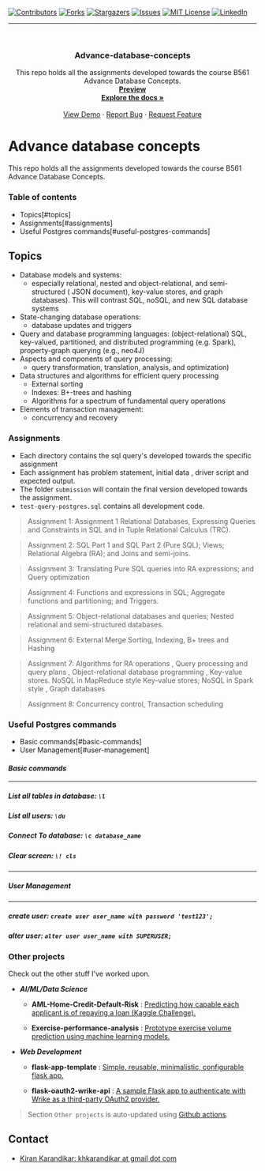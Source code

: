 <div id="top"></div>

[![Contributors][contributors-shield]][contributors-url]
[![Forks][forks-shield]][forks-url]
[![Stargazers][stars-shield]][stars-url]
[![Issues][issues-shield]][issues-url]
[![MIT License][license-shield]][license-url]
[![LinkedIn][linkedin-shield]][linkedin-url]

[contributors-shield]: https://img.shields.io/github/contributors/kiran-karandikar/Advance-database-concepts?style=for-the-badge

[contributors-url]: https://github.com/Kiran-Karandikar/Advance-database-concepts/graphs/contributors

[forks-shield]: https://img.shields.io/github/forks/Kiran-Karandikar/Advance-database-concepts?style=for-the-badge

[forks-url]: https://github.com/Kiran-Karandikar/Advance-database-concepts/network

[stars-shield]: https://img.shields.io/github/stars/Kiran-Karandikar/Advance-database-concepts?style=for-the-badge

[stars-url]: https://github.com/Kiran-Karandikar/Advance-database-concepts/stargazers

[issues-shield]: https://img.shields.io/github/issues/Kiran-Karandikar/Advance-database-concepts?style=for-the-badge

[issues-url]: https://github.com/Kiran-Karandikar/Advance-database-concepts/issues

[license-shield]: https://img.shields.io/github/license/Kiran-Karandikar/Advance-database-concepts?style=for-the-badge

[license-url]: https://github.com/Kiran-Karandikar/Advance-database-concepts/blob/master/LICENSE

[linkedin-shield]: https://img.shields.io/badge/-LinkedIn-black.svg?style=for-the-badge&logo=linkedin&colorB=555

[linkedin-url]: https://linkedin.com/in/kiran-karandikar

---------


<!-- PROJECT LOGO -->
<br />
<div align="center">
<h3 align="center">Advance-database-concepts</h3>
  <p align="center">
    This repo holds all the assignments developed towards the course B561 Advance Database Concepts.    
    <br />    
    <a href="https://kiran-karandikar.github.io/Advance-database-concepts"><strong>Preview</strong></a>
    <br />
    <a href="https://github.com/kiran-karandikar/Advance-database-concepts"><strong>Explore the docs »</strong></a>
    <br />
    <br />
    <a href="https://github.com/kiran-karandikar/Advance-database-concepts">View Demo</a>
    ·
    <a href="https://github.com/kiran-karandikar/Advance-database-concepts/issues">Report Bug</a>
    ·
    <a href="https://github.com/kiran-karandikar/Advance-database-concepts/issues">Request Feature</a>
  </p>
</div>

<!-- BADGES.MD Finish -->
<!-- BADGES.MD Finish -->
# Advance database concepts

This repo holds all the assignments developed towards the course B561 Advance
Database Concepts.

### Table of contents

- Topics[#topics]
- Assignments[#assignments]
- Useful Postgres commands[#useful-postgres-commands]

## Topics

- Database models and systems:
	- especially relational, nested and object-relational, and semi-structured (
	  JSON document), key-value stores, and graph databases). This will contrast
	  SQL, noSQL, and new SQL database systems
- State-changing database operations:
	- database updates and triggers
- Query and database programming languages:
  (object-relational) SQL, key-valued, partitioned, and distributed
  programming (e.g. Spark), property-graph querying (e.g., neo4J)
- Aspects and components of query processing:
	- query transformation, translation, analysis, and optimization)
- Data structures and algorithms for efficient query processing
	- External sorting
	- Indexes: B+-trees and hashing
	- Algorithms for a spectrum of fundamental query operations
- Elements of transaction management:
	- concurrency and recovery

### Assignments

- Each directory contains the sql query's developed towards the specific
  assignment
- Each assignment has problem statement, initial data , driver script and
  expected output.
- The folder `submission` will contain the final version developed towards the
  assignment.
- `test-query-postgres.sql` contains all development code.

> Assignment 1: Assignment 1 Relational Databases, Expressing Queries and Constraints in SQL and in Tuple Relational Calculus (TRC).

> Assignment 2: SQL Part 1 and SQL Part 2 (Pure SQL); Views; Relational Algebra (RA); and Joins and semi-joins.

> Assignment 3: Translating Pure SQL queries into RA expressions; and  Query optimization

> Assignment 4: Functions and expressions in SQL; Aggregate functions and partitioning; and Triggers.

> Assignment 5: Object-relational databases and queries; Nested relational and semi-structured databases.

> Assignment 6: External Merge Sorting, Indexing, B+ trees and Hashing

> Assignment 7: Algorithms for RA operations , Query processing and query plans , Object-relational database programming , Key-value stores. NoSQL in MapReduce style  Key-value stores; NoSQL in Spark style , Graph databases

> Assignment 8: Concurrency control, Transaction scheduling

### Useful Postgres commands

- Basic commands[#basic-commands]
- User Management[#user-management]

#### **_Basic commands_**
---

##### List all tables in database: `\l`

##### List all users: `\du`

##### Connect To database: `\c database_name`

##### Clear screen: `\! cls`
---

##### **_User Management_**
---

##### create user: `create user user_name with password 'test123';`

##### alter user: `alter user user_name with SUPERUSER;`








### Other projects

Check out the other stuff I've worked upon.

- ___AI/ML/Data Science___

  - **AML-Home-Credit-Default-Risk** : [Predicting how capable each applicant is of repaying a loan \(Kaggle Challenge\).](https://github.com/Kiran-Karandikar/AML-Home-Credit-Default-Risk)

  - **Exercise-performance-analysis** : [Prototype exercise volume prediction using machine learning models.](https://github.com/Kiran-Karandikar/Exercise-performance-analysis)

- ___Web Development___

  - **flask-app-template** : [Simple, reusable, minimalistic, configurable flask app.](https://github.com/Kiran-Karandikar/flask-app-template)

  - **flask-oauth2-wrike-api** : [A sample Flask app to authenticate with Wrike as a third-party OAuth2 provider.](https://github.com/Kiran-Karandikar/flask-oauth2-wrike-api)

> Section `Other projects` is auto-updated using [Github actions](https://github.com/features/actions). 
<!-- CONTACT -->
## Contact

- [Kiran Karandikar: khkarandikar at gmail dot com](mailto:khkarandikar@gmail.com)
